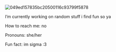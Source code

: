 
![049ed157835bc20500116c93799f5878](https://github.com/user-attachments/assets/cb810139-0e53-4b5c-929a-eeb73a987b0e)



 I’m currently working on random stuff i find fun so ya
 
 
 
 How to reach me: no
 
 
 
  Pronouns: she/her
 
 
 
 Fun fact: im sigma :3 



